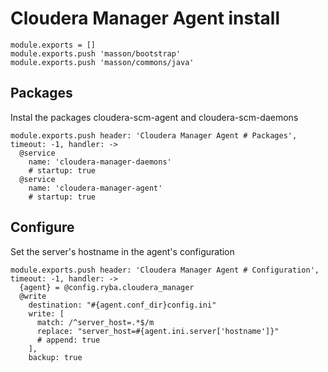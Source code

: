# Cloudera Manager Agent install

    module.exports = []
    module.exports.push 'masson/bootstrap'
    module.exports.push 'masson/commons/java'

## Packages

Instal the packages cloudera-scm-agent and cloudera-scm-daemons

    module.exports.push header: 'Cloudera Manager Agent # Packages', timeout: -1, handler: ->
      @service
        name: 'cloudera-manager-daemons'
        # startup: true
      @service
        name: 'cloudera-manager-agent'
        # startup: true

## Configure

Set the server's hostname in the agent's configuration

    module.exports.push header: 'Cloudera Manager Agent # Configuration', timeout: -1, handler: ->
      {agent} = @config.ryba.cloudera_manager
      @write
        destination: "#{agent.conf_dir}config.ini"
        write: [
          match: /^server_host=.*$/m
          replace: "server_host=#{agent.ini.server['hostname']}"
          # append: true
        ],
        backup: true
